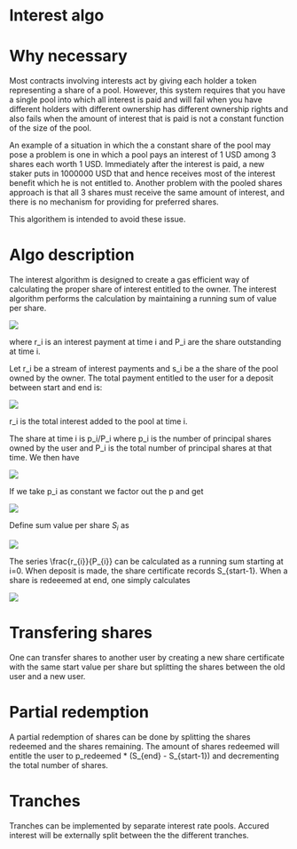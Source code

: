 # Interest algo

# Why necessary

Most contracts involving interests act by giving each holder a token representing
a share of a pool.  However, this system requires that you have a single pool into
which all interest is paid and will fail when you have different holders with 
different ownership has different ownership rights and also fails when the amount
of interest that is paid is not a constant function of the size of the pool. 

An example of a situation in which the a constant share of the pool may pose a 
problem is one in which a pool pays an interest of 1 USD among 3 shares each
worth 1 USD.  Immediately after the interest is paid, a new staker puts in 
1000000 USD that and hence receives most of the interest benefit which he is not
entitled to.  Another problem with the pooled shares approach is that all 3 shares
must receive the same amount of interest, and there is no mechanism for providing
for preferred shares.

This algorithem is intended to avoid these issue.


# Algo description

The interest algorithm is designed to create a gas efficient way of
calculating the proper share of interest entitled to the owner.  The
interest algorithm performs the calculation by maintaining a running
sum of value per share.

<img src="https://latex.codecogs.com/svg.latex?S_n=\sum^{n}_{i=0}\frac{r_i}{P_i}"
/>

where r_i is an interest payment at time i and P_i are the share
outstanding at time i.

Let r_i be a stream of interest payments and s_i be a the share of the
pool owned by the owner.  The total payment entitled to the user for a
deposit between start and end is:

<img src="https://latex.codecogs.com/svg.latex?r_{start}s_{start}+r_{start+1}s_{start+1}+r_{start+2}s_{start+2}+...+r_{end}s_{end}" />

r_i is the total interest added to the pool at time i.

The share at time i is p_i/P_i where p_i is the number of principal
shares owned by the user and P_i is the total number of principal
shares at that time.  We then have

<img src="https://latex.codecogs.com/svg.latex?\frac{r_{start}p_{start}}{P_{start}}+\frac{r_{start+1}p_{start+1}}{P_{start+1}}+\frac{r_{start+2}p_{start+2}}{P_{start+2}}+...+\frac{r_{end}p_{end}}{P_{end}}" />

If we take p_i as constant we factor out the p and get

<img src="https://latex.codecogs.com/svg.latex?p\left\(\frac{r_{start}}{P_{start}}+\frac{r_{start+1}}{P_{start+1}}+\frac{r_{start+2}}{P_{start+2}}+...+\frac{r_{end}}{P_{end}}\right\)" />

Define sum value per share $S_i$ as

<img src="https://latex.codecogs.com/svg.latex?S_n=\sum^{n}_{i=0}\frac{r_i}{P_i}" />

The series \frac{r_{i}}{P_{i}} can be calculated as a running sum
starting at i=0.  When deposit is made, the share certificate records
S_{start-1}.  When a share is redeeemed at end, one simply calculates

<img src="https://latex.codecogs.com/svg.latex?p\(S_{end}-S_{start-1}\)" />

# Transfering shares

One can transfer shares to another user by creating a new share
certificate with the same start value per share but splitting the
shares between the old user and a new user.

# Partial redemption

A partial redemption of shares can be done by splitting the shares
redeemed and the shares remaining.  The amount of shares redeemed will
entitle the user to p_redeemed * (S_{end} - S_{start-1}) and
decrementing the total number of shares.

# Tranches

Tranches can be implemented by separate interest rate pools.  Accured
interest will be externally split between the the different tranches.
